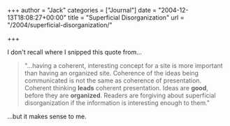 +++
author = "Jack"
categories = ["Journal"]
date = "2004-12-13T18:08:27+00:00"
title = "Superficial Disorganization"
url = "/2004/superficial-disorganization/"

+++

I don't recall where I snipped this quote from&#8230;

> 
> 
> "&#8230;having a coherent, interesting concept for a site is more important than having an organized site. Coherence of the ideas being communicated is not the same as coherence of presentation. Coherent thinking **leads** coherent presentation. Ideas are **good**, before they are **organized**. Readers are forgiving about superficial disorganization if the information is interesting enough to them."
> 
> 

&#8230;but it makes sense to me.